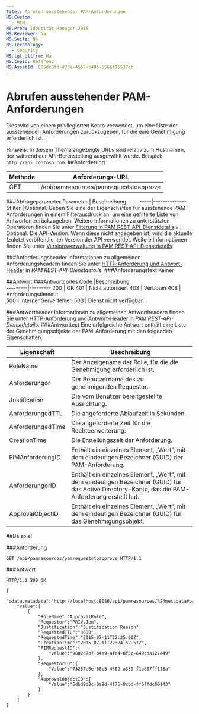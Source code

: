 ```yaml
---
Titel: Abrufen ausstehender PAM-Anforderungen
MS.Custom:
  - MIM
MS.Prod: Identität-Manager-2015
MS.Reviewer: Na
MS.Suite: Na
MS.Technology:
  - security
MS.tgt_pltfrm: Na
MS.topic: Referenz
MS.AssetId: 005dc8fd-d73e-4557-b485-5566f16537eb
---
```

# Abrufen ausstehender PAM-Anforderungen
Dies wird von einem privilegierten Konto verwendet, um eine Liste der ausstehenden Anforderungen zurückzugeben, für die eine Genehmigung erforderlich ist.

**Hinweis**: In diesem Thema angezeigte URLs sind relativ zum Hostnamen, der während der API-Bereitstellung ausgewählt wurde. Beispiel: `http://api.contoso.com`.
##Anforderung

Methode  |Anforderungs-URL  
---------|---------
GET     |/api/pamresources/pamrequeststoapprove

###Abfrageparameter
Parameter | Beschreibung
----------|--------------
$filter | Optional. Geben Sie eine der Eigenschaften für ausstehende PAM-Anforderungen in einem Filterausdruck an, um eine gefilterte Liste von Antworten zurückzugeben. Weitere Informationen zu unterstützten Operatoren finden Sie unter [Filterung in PAM REST-API-Dienstdetails](privileged-access-management-rest-api-service-details.md#Filtering)
v | Optional. Die API-Version. Wenn diese nicht angegeben ist, wird die aktuelle (zuletzt veröffentlichte) Version der API verwendet. Weitere Informationen finden Sie unter [Versionsverwaltung in PAM REST-API-Dienstdetails](privileged-access-management-rest-api-service-details.md#Versioning)

###Anforderungsheader
Informationen zu allgemeinen Anforderungsheadern finden Sie unter [HTTP-Anforderung und Antwort-Header](privileged-access-management-rest-api-service-details.md#HttpHeaders) in *PAM REST-API-Dienstdetails*.
###Anforderungstext
Keiner

##Antwort
###Antwortcodes
Code  |Beschreibung  
---------|---------
200 | OK
401 | Nicht autorisiert
403 | Verboten
408 | Anforderungstimeout   
500 | Interner Serverfehler.
503 | Dienst nicht verfügbar.

###Antwortheader
Informationen zu allgemeinen Antwortheadern finden Sie unter [HTTP-Anforderung und Antwort-Header](privileged-access-management-rest-api-service-details.md#HttpHeaders) in *PAM REST-API-Dienstdetails*.
###Antworttext
Eine erfolgreiche Antwort enthält eine Liste der Genehmigungsobjekte der PAM-Anforderung mit den folgenden Eigenschaften.

Eigenschaft | Beschreibung
---------|-------------
RoleName | Der Anzeigename der Rolle, für die die Genehmigung erforderlich ist.
Anforderungor | Der Benutzername des zu genehmigenden Requestor.
Justification | Die vom Benutzer bereitgestellte Ausrichtung.
AnforderungedTTL | Die angeforderte Ablaufzeit in Sekunden.
AnforderungedTime | Die angeforderte Zeit für die Rechteerweiterung.
CreationTime | Die Erstellungszeit der Anforderung.
FIMAnforderungID | Enthält ein einzelnes Element, „Wert“, mit dem eindeutigen Bezeichner (GUID) der PAM-Anforderung.
AnforderungorID | Enthält ein einzelnes Element, „Wert“, mit dem eindeutigen Bezeichner (GUID) für das Active Directory-Konto, das die PAM-Anforderung erstellt hat.
ApprovalObjectID | Enthält ein einzelnes Element, „Wert“, mit dem eindeutigen Bezeichner (GUID) für das Genehmigungsobjekt.

##Beispiel

###Anforderung
```
GET /api/pamresources/pamrequeststoapprove HTTP/1.1
```
###Antwort
```
HTTP/1.1 200 OK

{
    "odata.metadata":"http://localhost:8086/api/pamresources/%24metadata#pamrequeststoapprove",
    "value":[
        {
            "RoleName":"ApprovalRole",
            "Requestor":"PRIV.Jen",
            "Justification":"Justification Reason",
            "RequestedTTL":"3600",
            "RequestedTime":"2015-07-11T22:25:00Z",
            "CreationTime":"2015-07-11T22:24:52.51Z",
            "FIMRequestID":{
                "Value":"9802d7b7-b4e9-4fe4-8f5c-649cda127e49"
            },
            "RequestorID":{
                "Value":"73257e5e-00b3-4309-a330-f1e607ff113a"
            },
            "ApprovalObjectID":{
                "Value":"5dbd9d0c-0a9d-4f75-8cbd-ff6ffdc00143"
            }
        }
    ]
}
```       
<!--HONumber=Mar16_HO1-->
